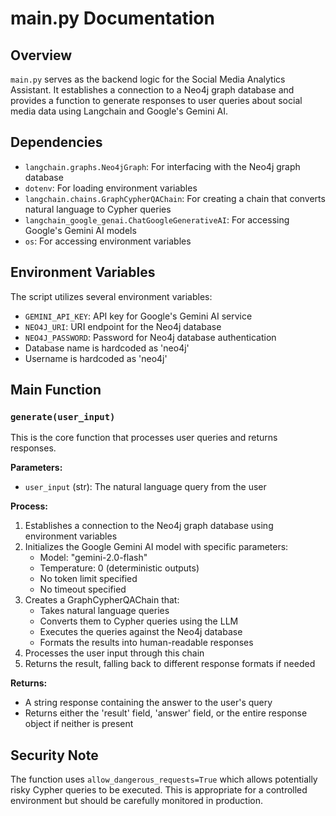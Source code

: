 # main.py Documentation

## Overview
`main.py` serves as the backend logic for the Social Media Analytics Assistant. It establishes a connection to a Neo4j graph database and provides a function to generate responses to user queries about social media data using Langchain and Google's Gemini AI.

## Dependencies
- `langchain.graphs.Neo4jGraph`: For interfacing with the Neo4j graph database
- `dotenv`: For loading environment variables
- `langchain.chains.GraphCypherQAChain`: For creating a chain that converts natural language to Cypher queries
- `langchain_google_genai.ChatGoogleGenerativeAI`: For accessing Google's Gemini AI models
- `os`: For accessing environment variables

## Environment Variables
The script utilizes several environment variables:
- `GEMINI_API_KEY`: API key for Google's Gemini AI service
- `NEO4J_URI`: URI endpoint for the Neo4j database
- `NEO4J_PASSWORD`: Password for Neo4j database authentication
- Database name is hardcoded as 'neo4j'
- Username is hardcoded as 'neo4j'

## Main Function

### `generate(user_input)`
This is the core function that processes user queries and returns responses.

**Parameters:**
- `user_input` (str): The natural language query from the user

**Process:**
1. Establishes a connection to the Neo4j graph database using environment variables
2. Initializes the Google Gemini AI model with specific parameters:
   - Model: "gemini-2.0-flash"
   - Temperature: 0 (deterministic outputs)
   - No token limit specified
   - No timeout specified
3. Creates a GraphCypherQAChain that:
   - Takes natural language queries
   - Converts them to Cypher queries using the LLM
   - Executes the queries against the Neo4j database
   - Formats the results into human-readable responses
4. Processes the user input through this chain
5. Returns the result, falling back to different response formats if needed

**Returns:**
- A string response containing the answer to the user's query
- Returns either the 'result' field, 'answer' field, or the entire response object if neither is present

## Security Note
The function uses `allow_dangerous_requests=True` which allows potentially risky Cypher queries to be executed. This is appropriate for a controlled environment but should be carefully monitored in production. 